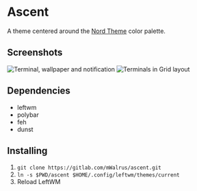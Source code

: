 # Ascent
A theme centered around the [Nord Theme](https://nordtheme.com) color palette.

## Screenshots
![Terminal, wallpaper and notification](https://i.imgur.com/iwQXzNN.png)
![Terminals in Grid layout](https://i.imgur.com/e2fYpfS.png)

## Dependencies
- leftwm
- polybar
- feh
- dunst

## Installing
1. `git clone https://gitlab.com/mWalrus/ascent.git`
2. `ln -s $PWD/ascent $HOME/.config/leftwm/themes/current`
3. Reload LeftWM
